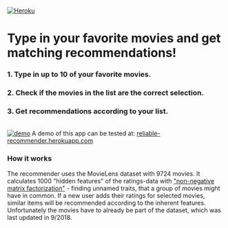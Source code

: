 [![Heroku](https://github.com/dhalenok/pyheroku-badge/raw/master/img/deployed.svg)](https://reliable-recommender.herokuapp.com)
# Type in your favorite movies and get matching recommendations!
### 1. Type in up to 10 of your favorite movies.
### 2. Check if the movies in the list are the correct selection.
### 3. Get recommendations according to your list.
\
[![demo](./img/reliable-recommender.gif)](https://reliable-recommender.herokuapp.com)
A demo of this app can be tested at: [reliable-recommender.herokuapp.com](https://reliable-recommender.herokuapp.com)

### How it works
The recommender uses the MovieLens dataset with 9724 movies.
It calculates 1000 "hidden features" of the ratings-data with ["non-negative matrix factorization"](https://en.wikipedia.org/wiki/Non-negative_matrix_factorization) - finding unnamed traits, that a group of movies might have in common. If a new user adds their ratings for selected movies, similar items will be recommended according to the inherent features. Unfortunately the movies have to already be part of the dataset, which was last updated in 9/2018.


